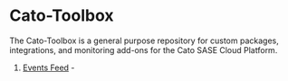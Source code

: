 # Cato-Toolbox

The Cato-Toolbox is a general purpose repository for custom packages, integrations, and monitoring add-ons for the Cato SASE Cloud Platform.  

1. [Events Feed](https://github.com/Cato-Networks/cato-toolbox/tree/master/eventsfeed) - 
